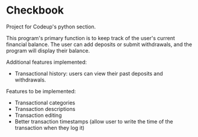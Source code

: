 # Checkbook

Project for Codeup's python section.

This program's primary function is to keep track of the user's current financial balance. The user can add deposits or submit withdrawals, and the program will display their balance.

Additional features implemented: 
- Transactional history: users can view their past deposits and withdrawals.

Features to be implemented:
- Transactional categories
- Transaction descriptions
- Transaction editing
- Better transaction timestamps (allow user to write the time of the transaction when they log it)